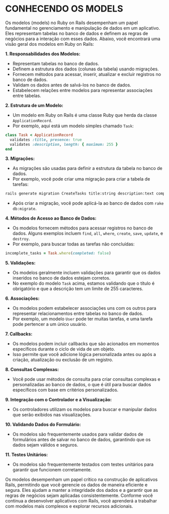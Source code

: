 # CONHECENDO OS MODELS
Os modelos (models) no Ruby on Rails desempenham um papel fundamental no gerenciamento e manipulação de dados em um aplicativo. Eles representam tabelas no banco de dados e definem as regras de negócios para a interação com esses dados. Abaixo, você encontrará uma visão geral dos modelos em Ruby on Rails:

**1. Responsabilidades dos Modelos:**

- Representam tabelas no banco de dados.
- Definem a estrutura dos dados (colunas da tabela) usando migrações.
- Fornecem métodos para acessar, inserir, atualizar e excluir registros no banco de dados.
- Validam os dados antes de salvá-los no banco de dados.
- Estabelecem relações entre modelos para representar associações entre tabelas.

**2. Estrutura de um Modelo:**

- Um modelo em Ruby on Rails é uma classe Ruby que herda da classe `ApplicationRecord`.
- Por exemplo, aqui está um modelo simples chamado `Task`:

```ruby
class Task < ApplicationRecord
  validates :title, presence: true
  validates :description, length: { maximum: 255 }
end
```

**3. Migrações:**

- As migrações são usadas para definir a estrutura da tabela no banco de dados.
- Por exemplo, você pode criar uma migração para criar a tabela de tarefas:

```bash
rails generate migration CreateTasks title:string description:text completed:boolean
```

- Após criar a migração, você pode aplicá-la ao banco de dados com `rake db:migrate`.

**4. Métodos de Acesso ao Banco de Dados:**

- Os modelos fornecem métodos para acessar registros no banco de dados. Alguns exemplos incluem `find`, `all`, `where`, `create`, `save`, `update`, e `destroy`.
- Por exemplo, para buscar todas as tarefas não concluídas:

```ruby
incomplete_tasks = Task.where(completed: false)
```

**5. Validações:**

- Os modelos geralmente incluem validações para garantir que os dados inseridos no banco de dados estejam corretos.
- No exemplo do modelo `Task` acima, estamos validando que o título é obrigatório e que a descrição tem um limite de 255 caracteres.

**6. Associações:**

- Os modelos podem estabelecer associações uns com os outros para representar relacionamentos entre tabelas no banco de dados.
- Por exemplo, um modelo `User` pode ter muitas tarefas, e uma tarefa pode pertencer a um único usuário.

**7. Callbacks:**

- Os modelos podem incluir callbacks que são acionados em momentos específicos durante o ciclo de vida de um objeto.
- Isso permite que você adicione lógica personalizada antes ou após a criação, atualização ou exclusão de um registro.

**8. Consultas Complexas:**

- Você pode usar métodos de consulta para criar consultas complexas e personalizadas ao banco de dados, o que é útil para buscar dados específicos com base em critérios personalizados.

**9. Integração com o Controlador e a Visualização:**

- Os controladores utilizam os modelos para buscar e manipular dados que serão exibidos nas visualizações.

**10. Validando Dados do Formulário:**

- Os modelos são frequentemente usados para validar dados de formulários antes de salvar no banco de dados, garantindo que os dados sejam válidos e seguros.

**11. Testes Unitários:**

- Os modelos são frequentemente testados com testes unitários para garantir que funcionem corretamente.

Os modelos desempenham um papel crítico na construção de aplicativos Rails, permitindo que você gerencie os dados de maneira eficiente e segura. Eles ajudam a manter a integridade dos dados e a garantir que as regras de negócios sejam aplicadas consistentemente. Conforme você continua a desenvolver aplicativos com Rails, você aprenderá a trabalhar com modelos mais complexos e explorar recursos adicionais.